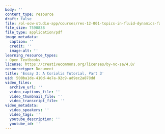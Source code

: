 ```yaml
---
body: ''
content_type: resource
draft: false
file: /ol-ocw-studio-app/courses/res-12-001-topics-in-fluid-dynamics-fall-2024/mitres_12_001_f24_essay3_pt3.pdf
file_size: 7590838
file_type: application/pdf
image_metadata:
  caption: ''
  credit: ''
  image-alt: ''
learning_resource_types:
- Open Textbooks
license: https://creativecommons.org/licenses/by-nc-sa/4.0/
resourcetype: Document
title: 'Essay 3: A Coriolis Tutorial, Part 3'
uid: 508ba1de-410d-4e7a-92c9-ad9ec2a878dd
video_files:
  archive_url: ''
  video_captions_file: ''
  video_thumbnail_file: ''
  video_transcript_file: ''
video_metadata:
  video_speakers: ''
  video_tags: ''
  youtube_description: ''
  youtube_id: ''
---
```

